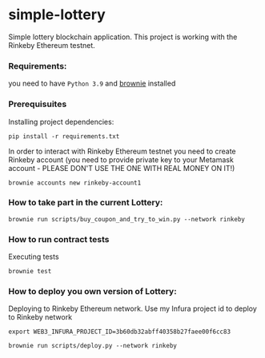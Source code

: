 # simple-lottery
Simple lottery blockchain application. This project is working with the Rinkeby Ethereum testnet.

### Requirements:
you need to have `Python 3.9` and [brownie](https://eth-brownie.readthedocs.io/en/stable/install.html) installed


### Prerequisuites

Installing project dependencies:
```
pip install -r requirements.txt
```

In order to interact with Rinkeby Ethereum testnet you need to create Rinkeby account 
(you need to provide private key to your Metamask account - PLEASE DON'T USE THE ONE WITH REAL MONEY ON IT!)
```
brownie accounts new rinkeby-account1 
```

### How to take part in the current Lottery:
```
brownie run scripts/buy_coupon_and_try_to_win.py --network rinkeby
```


### How to run contract tests

Executing tests
```
brownie test
```

### How to deploy you own version of Lottery:
Deploying to Rinkeby Ethereum network.
Use my Infura project id to deploy to Rinkeby network
```
export WEB3_INFURA_PROJECT_ID=3b60db32abff40358b27faee00f6cc83
```
```
brownie run scripts/deploy.py --network rinkeby
```



